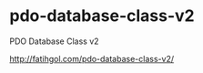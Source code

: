 pdo-database-class-v2
=====================

PDO Database Class v2

http://fatihgol.com/pdo-database-class-v2/
